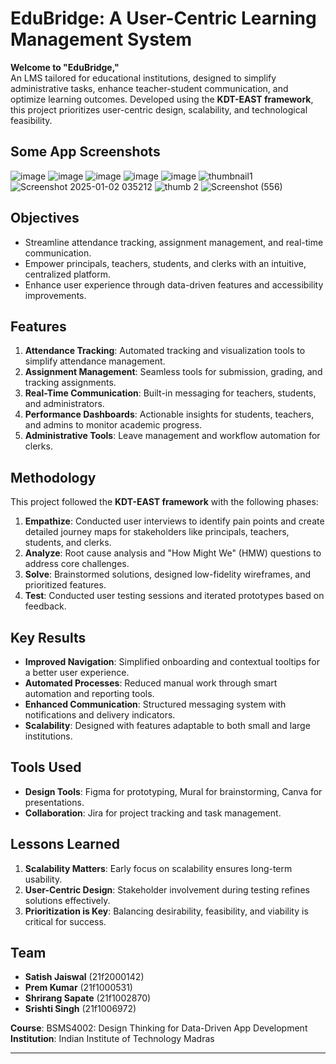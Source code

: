# EduBridge: A User-Centric Learning Management System

**Welcome to "EduBridge,"**  
An LMS tailored for educational institutions, designed to simplify administrative tasks, enhance teacher-student communication, and optimize learning outcomes. Developed using the **KDT-EAST framework**, this project prioritizes user-centric design, scalability, and technological feasibility.

## Some App Screenshots
![image](https://github.com/user-attachments/assets/043c8232-79bf-4577-802c-80b1074240ae)
![image](https://github.com/user-attachments/assets/cf5f8775-4663-488f-a318-df2c0b8ccef6)
![image](https://github.com/user-attachments/assets/68fa7b93-e8f1-4fd3-90b4-a283722db4dc)
![image](https://github.com/user-attachments/assets/b0475187-e018-4058-962f-ac0caead7dbd)
![image](https://github.com/user-attachments/assets/3f8c1a01-4f77-4eed-a8e2-af76f79b7490)
![thumbnail1](https://github.com/user-attachments/assets/2d495075-4faa-4c94-bbc3-f7b87e29d733)
![Screenshot 2025-01-02 035212](https://github.com/user-attachments/assets/18dd50b0-fcdc-4104-ad6a-2e8c81885d81)
![thumb 2](https://github.com/user-attachments/assets/507824e9-57e1-46b1-aaea-97ac8e354e22)
![Screenshot (556)](https://github.com/user-attachments/assets/b5e8be1e-f2f6-41fa-8db9-6bdf32be0bf5)


## Objectives
- Streamline attendance tracking, assignment management, and real-time communication.
- Empower principals, teachers, students, and clerks with an intuitive, centralized platform.
- Enhance user experience through data-driven features and accessibility improvements.

## Features
1. **Attendance Tracking**: Automated tracking and visualization tools to simplify attendance management.
2. **Assignment Management**: Seamless tools for submission, grading, and tracking assignments.
3. **Real-Time Communication**: Built-in messaging for teachers, students, and administrators.
4. **Performance Dashboards**: Actionable insights for students, teachers, and admins to monitor academic progress.
5. **Administrative Tools**: Leave management and workflow automation for clerks.

## Methodology
This project followed the **KDT-EAST framework** with the following phases:
1. **Empathize**: Conducted user interviews to identify pain points and create detailed journey maps for stakeholders like principals, teachers, students, and clerks.
2. **Analyze**: Root cause analysis and "How Might We" (HMW) questions to address core challenges.
3. **Solve**: Brainstormed solutions, designed low-fidelity wireframes, and prioritized features.
4. **Test**: Conducted user testing sessions and iterated prototypes based on feedback.

## Key Results
- **Improved Navigation**: Simplified onboarding and contextual tooltips for a better user experience.
- **Automated Processes**: Reduced manual work through smart automation and reporting tools.
- **Enhanced Communication**: Structured messaging system with notifications and delivery indicators.
- **Scalability**: Designed with features adaptable to both small and large institutions.

## Tools Used
- **Design Tools**: Figma for prototyping, Mural for brainstorming, Canva for presentations.
- **Collaboration**: Jira for project tracking and task management.

## Lessons Learned
1. **Scalability Matters**: Early focus on scalability ensures long-term usability.
2. **User-Centric Design**: Stakeholder involvement during testing refines solutions effectively.
3. **Prioritization is Key**: Balancing desirability, feasibility, and viability is critical for success.

## Team
- **Satish Jaiswal** (21f2000142)  
- **Prem Kumar** (21f1000531)  
- **Shrirang Sapate** (21f1002870)  
- **Srishti Singh** (21f1006972)

**Course**: BSMS4002: Design Thinking for Data-Driven App Development  
**Institution**: Indian Institute of Technology Madras

---

